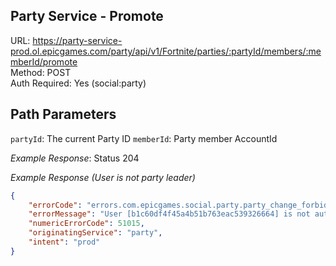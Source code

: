 ## Party Service - Promote

URL: https://party-service-prod.ol.epicgames.com/party/api/v1/Fortnite/parties/:partyId/members/:memberId/promote \
Method: POST \
Auth Required: Yes (social:party)

## Path Parameters

`partyId`: The current Party ID
`memberId`: Party member AccountId

_Example Response_: Status 204

_Example Response (User is not party leader)_

```json
{
	"errorCode": "errors.com.epicgames.social.party.party_change_forbidden",
	"errorMessage": "User [b1c60df4f45a4b51b763eac539326664] is not authorized to perform the action in party [18aabf9bcb4346a8b193d39d3f623e1e].",
	"numericErrorCode": 51015,
	"originatingService": "party",
	"intent": "prod"
}
```